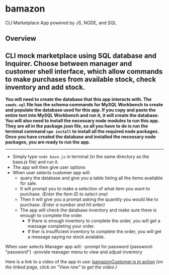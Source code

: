 # bamazon

CLI Marketplace App powered by JS, NODE, and SQL

## Overview

## CLI mock marketplace using SQL database and Inquirer. Choose between manager and customer shell interface, which allow commands to make purchases from available stock, check inventory and add stock.

**You will need to create the database that this app interacts with. The `seeds.sql` file has the schema commands for MySQL Workbench to create and populate the database used for this app. If you copy and paste the entire text into MySQL Workbench and run it, it will create the database.**
**You will also need to install the necessary node modules to run this app. They are all in the package.json file, so all you have to do is run the terminal command `npm install` to install all the required node packages.**
**Once you have created the database and installed the necessary node packages, you are ready to run the app.**

---

- Simply type `node base.js` in terminal (in the same directory as the base.js file) and run it.
- The app will then give user options
- When user selects customer app will:
  - query the database and give you a table listing all the items available for sale.
  - It will prompt you to make a selection of what item you want to purchase.
    _(Enter the Item ID to select one)_
  - Then it will give you a prompt asking the quantity you would like to purchase.
    _(Enter a number and hit enter)_
  - The app will check the database inventory and make sure there is enough to complete the order.
    - If there is enough inventory to complete the order, you will get a message completing your order.
    - If ther is insufficient inventory to complete the order, you will get a message saying no stock avialable.

When user selects Manager app will:
-prompt for password (password: "password")
-provide manager menu to view and adjust inventory

Here is a link to a video of the app in use:
[bamazonCustomer.js in action]() _(on the linked page, click on "View raw" to get the video.)_
